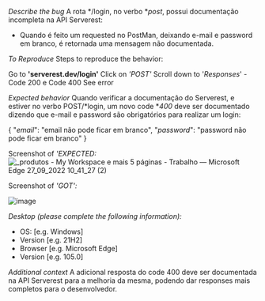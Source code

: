 *Describe the bug*
A rota */login, no verbo **post*, possui documentação incompleta na API Serverest: 

- Quando é feito um requested no PostMan, deixando e-mail e password em branco, é retornada uma mensagem não documentada.

*To Reproduce*
Steps to reproduce the behavior:

Go to **'serverest.dev/login'**
Click on *'POST'*
Scroll down to '*Responses*' - Code 200 e Code 400
See error

*Expected behavior*
Quando verificar a documentação do Serverest, e estiver no verbo POST/*login, um novo code **400* deve ser documentado dizendo que e-mail e password são obrigatórios para realizar um login:

{
    "*email*": "email não pode ficar em branco",
    "*password*": "password não pode ficar em branco"
}

Screenshot of *'EXPECTED:*
![_produtos - My Workspace e mais 5 páginas - Trabalho — Microsoft​ Edge 27_09_2022 10_41_27 (2)](https://user-images.githubusercontent.com/106711311/192542880-e1f049ca-ed01-440c-92c1-e11bc908c1aa.png)

Screenshot of *'GOT':*

![image](https://user-images.githubusercontent.com/106711311/192544808-0197e263-fd01-458f-9a24-3d7cdde8d39e.png)

*Desktop (please complete the following information):*
 - OS: [e.g. Windows]
 -  Version [e.g. 21H2]
 - Browser [e.g. Microsoft Edge]
 - Version [e.g. 105.0]

*Additional context*
A adicional resposta do code 400 deve ser documentada na API Serverest para a melhoria da mesma, podendo dar responses mais completos para o desenvolvedor.
